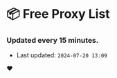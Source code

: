# :package: Free Proxy List
### Updated every 15 minutes.

- Last updated: `2024-07-20 13:09`

:heart:
